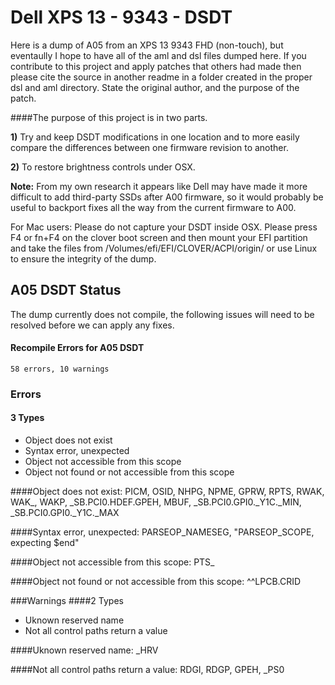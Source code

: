 # Dell XPS 13 - 9343 - DSDT

Here is a dump of A05 from an XPS 13 9343 FHD (non-touch), but eventaully I hope to have all of the aml and dsl files dumped here. If you contribute to this project and apply patches that others had made then please cite the source in another readme in a folder created in the proper dsl and aml directory. State the original author, and the purpose of the patch.

####The purpose of this project is in two parts.

**1)** Try and keep DSDT modifications in one location and to more easily compare the differences between one firmware revision to another.

**2)** To restore brightness controls under OSX. 

**Note:** From my own research it appears like Dell may have made it more difficult to add third-party SSDs after A00 firmware, so it would probably be useful to backport fixes all the way from the current firmware to A00.

For Mac users: Please do not capture your DSDT inside OSX. Please press F4 or fn+F4 on the clover boot screen and then mount your EFI partition and take the files from /Volumes/efi/EFI/CLOVER/ACPI/origin/ or use Linux to ensure the integrity of the dump.

## A05 DSDT Status
The dump currently does not compile, the following issues will need to be resolved before we can apply any fixes.

#### Recompile Errors for A05 DSDT
```58 errors, 10 warnings```

### Errors
#### 3 Types 
- Object does not exist
- Syntax error, unexpected
- Object not accessible from this scope
- Object not found or not accessible from this scope

####Object does not exist:
PICM, OSID, NHPG, NPME, GPRW, RPTS, RWAK, WAK_, WAKP, \_SB.PCI0.HDEF.GPEH, MBUF, \_SB.PCI0.GPI0._Y1C._MIN, \_SB.PCI0.GPI0._Y1C._MAX

####Syntax error, unexpected:
PARSEOP_NAMESEG, "PARSEOP_SCOPE, expecting $end"

####Object not accessible from this scope:
PTS_

####Object not found or not accessible from this scope:
^^LPCB.CRID

###Warnings
####2 Types
- Uknown reserved name
- Not all control paths return a value

####Uknown reserved name:
_HRV

####Not all control paths return a value:
RDGI, RDGP, GPEH, _PS0